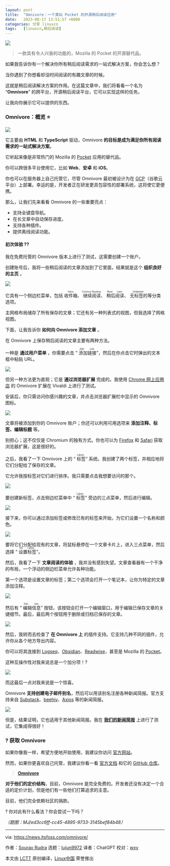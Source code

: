 ```yaml
---
layout: post
title:	"Omnivore：一个类似 Pocket 的开源稍后阅读应用"
date:	2023-08-17 13:51:57 +0800 
categories:	分享 linuxcn 
tags:	[linuxcn,稍后阅读]
---
```



![](/Asserts/Images/album/202308/17/135134ardrua15ezuv8rd2.jpg)



> 
> 一款具有令人兴奋的功能的，Mozilla 的 Pocket 的开源替代品。
> 
> 
> 


如果我告诉你有一个解决你所有稍后阅读需求的一站式解决方案，你会怎么想？


当你遇到了你想看却没时间阅读的有趣文章的时候。


这就是稍后阅读解决方案的作用。在这篇文章中，我们将看看一个名为 “**Omnivore**” 的跨平台，开源稍后阅读平台，它可以实现这样的任务。


让我向你展示它可以提供的东西。


### Omnivore：概览 ⭐


![](/Asserts/Images/album/202308/17/135157kd24px37r607h0x6.jpg)


它主要由 **HTML** 和 **TypeScript** 驱动，Omnivore **的目标是成为满足你所有阅读需求的一站式解决方案**。


它听起来像是非常热门的 Mozilla 的 [Pocket](https://getpocket.com/en/) 应用的替代品。


你可以跨很多平台使用它，比如 **Web**、**安卓** 和 **iOS**。


你也可以在服务器上自己托管它，尽管 Omnivore 最初被设计为在 [GCP](https://cloud.google.com/)（谷歌云平台）上部署。幸运的是，开发者正在研发更具包容性的部署系统，这将使它更便携。


那么，让我们先来看看 Omnivore 的一些重要亮点：


* 支持全键盘导航。
* 在长文章中自动保存进度。
* 支持各种插件。
* 提供离线阅读功能。


#### 初次体验 ?‍?


我在免费托管的 Omnivore 版本上进行了测试，这需要创建一个账户。


创建账号后，我将一些稍后阅读的文章添加到了它里面，结果就是这个 **组织良好的主页** 。


![](/Asserts/Images/album/202308/17/135158jlp2jl27ffwzzmfj.jpg)


它具有一个侧边栏菜单，包括 <ruby> 收件箱 <rt>  Inbox </rt></ruby>、<ruby> 继续阅读 <rt>  Continue Reading </rt></ruby>、<ruby> 稍后阅读 <rt>  Read Later </rt></ruby>、<ruby> 无标签的 <rt>  Unlabeled </rt></ruby> 等分类选项。


主网格布局储存了所有保存的文章；它还有另一种列表式的视图，但我选择了网格视图。


下面，让我告诉你 **如何向 Omnivore 添加文章** 。


在 Omnivore 上保存稍后阅读的文章主要有两种方法。


一种是 **通过用户菜单** ，你需要点击 “<ruby> 添加链接 <rt>  Add Link </rt></ruby>”，然后在你点击它时弹出的文本框中粘贴 URL。


![](/Asserts/Images/album/202308/17/135158aqmagycuzysa014s.jpg)


但另一种方法更为直观；它是 **通过浏览器扩展** 完成的。我使用 [Chrome 网上应用店](https://chrome.google.com/webstore/detail/omnivore/blkggjdmcfjdbmmmlfcpplkchpeaiiab/) 的 Omnivore 扩展在 Vivaldi 上进行了测试。


安装后，你只需访问你感兴趣的文章，并点击浏览器扩展栏中显示的 Omnivore 图标。


![](/Asserts/Images/album/202308/17/135159dd50xziaozyyr5i5.jpg)


文章将被添加到你的 Omnivore 账户；你还可以利用可用选项来 **添加注释、标签、编辑标题** 等。


别担心；这不仅仅是 Chromium 的独有方式。你也可以为 [Firefox](https://addons.mozilla.org/en-US/firefox/addon/omnivore/) 和 [Safari](https://apps.apple.com/us/app/omnivore-read-highlight-share/id1564031042) 获取浏览器扩展，这是很好的。


之后，我看了一下 Omnivore 上的 “<ruby> 标签 <rt>  Labels </rt></ruby>” 系统。我创建了两个标签，并相应地将它们分配给了保存的文章。


它允许我按标签对它们进行排序。我只需要点击我想要访问的那个。


![](/Asserts/Images/album/202308/17/135159riitzeokozunlkot.jpg)


要创建新标签，点击侧边栏菜单中 “<ruby> 标签 <rt>  Labels </rt></ruby>” 旁边的三点菜单，然后进行编辑。


![](/Asserts/Images/album/202308/17/135200uuut2m6c2zcx67ae.jpg)


接下来，你可以通过添加标签或修改已有的标签来开始，为它们设置一个名称和颜色。


![](/Asserts/Images/album/202308/17/135200dzipufjootn86nin.jpg)


要将它们分配给现有的文章，将鼠标悬停在一个文章卡片上，进入三点菜单，然后选择 “<ruby> 设置标签 <rt>  Set Labels </rt></ruby>”。


然后，我看了一下 **文章阅读的体验** ，我并没有感到失望。文章查看器有一个干净的布局，一个浮动的侧边栏菜单允许各种功能。


第一个选项是设置文章的标签；第二个选项会打开一个笔记本，让你为特定的文章添加注释。


![](/Asserts/Images/album/202308/17/135200frrj5vorx5jgwvs1.jpg)


然后有 “<ruby> 编辑信息 <rt>  Edit Info </rt></ruby>” 按钮，该按钮会打开一个编辑窗口，用于编辑已保存文章的关键细节。最后，最后两个按钮用于删除或归档已保存的文章。


![](/Asserts/Images/album/202308/17/135201syyt53y5rcaqyyrc.jpg)


然后，我转而去检查了 **在 Omnivore 上** 的插件支持。它支持几种不同的插件，允许你从各个地方导出内容。


你可以将其连接到 [Logseq](https://logseq.com/)、[Obsidian](https://obsidian.md/)、[Readwise](https://readwise.io/)，甚至是 Mozilla 的 [Pocket](https://getpocket.com/en/)。


这种互操作性对我来说总是一个加分项！?


![](/Asserts/Images/album/202308/17/135202ij5fcyezlf5pfeac.jpg)


而这最后一点对我来说是一个惊喜。


Omnivore **支持创建电子邮件别名**，然后可以用该别名注册各种新闻简报。官方支持来自 [Substack](https://substack.com/)、[beehiv](https://www.beehiiv.com/)、[Axios](https://www.axios.com/) 等的新闻简报。


![](/Asserts/Images/album/202308/17/135203z5i6wipyijlal5la.jpg)


但是，结果证明，它也适用于其他新闻简报。我在 **[我们的新闻简报](https://itsfoss.com/newsletter/)** 上进行了测试，它集成得很好！


### ? 获取 Omnivore


如果你像我一样，希望方便地开始使用，我建议你访问 [官方网站](https://omnivore.app/)。


然而，如果你更喜欢自己托管，我建议你看一看 [官方文档](https://docs.omnivore.app/) 和它的 [GitHub 仓库](https://github.com/omnivore-app/omnivore)。



> 
> **[Omnivore](https://omnivore.app/)**
> 
> 
> 


**对于他们的定价结构**，目前，Omnivore 是完全免费的。开发者还没有决定一个合适的定价计划，但是他们有一些他们打算追求的主意。


目前，他们完全依赖社区的捐款。


? 你对此有什么看法？你会尝试一下吗？


*（题图：MJ/ed3cc6ff-cc45-4895-9733-3145bef84b48）*




---


via: <https://news.itsfoss.com/omnivore/>


作者：[Sourav Rudra](https://news.itsfoss.com/author/sourav/) 选题：[lujun9972](https://github.com/lujun9972) 译者：ChatGPT 校对：[wxy](https://github.com/wxy)


本文由 [LCTT](https://github.com/LCTT/TranslateProject) 原创编译，[Linux中国](https://linux.cn/) 荣誉推出
